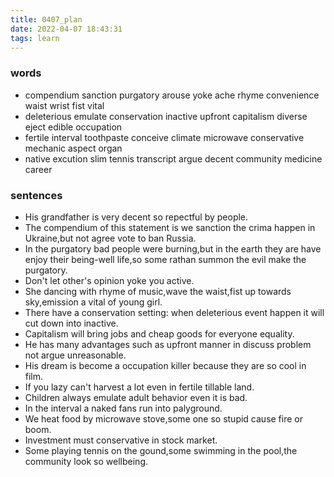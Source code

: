 ```yaml
---
title: 0407_plan
date: 2022-04-07 18:43:31
tags: learn
---
```

### words
- compendium sanction purgatory arouse yoke ache rhyme convenience waist wrist fist vital
- deleterious emulate conservation inactive upfront capitalism diverse eject edible occupation
- fertile interval toothpaste conceive climate microwave conservative mechanic aspect organ
- native excution slim tennis transcript argue decent community medicine career
### sentences
- His grandfather is very decent so repectful by people.
- The compendium of this statement is we sanction the crima happen in Ukraine,but not agree vote to ban Russia.
- In the purgatory bad people were burning,but in the earth they are have enjoy their being-well life,so some rathan summon the evil make the purgatory.
- Don't let other's opinion yoke you active.
- She dancing with rhyme of music,wave the waist,fist up towards sky,emission a vital of young girl.
- There have a conservation setting: when deleterious event happen it will cut down into inactive.
- Capitalism will bring jobs and cheap goods for everyone equality.
- He has many advantages such as upfront manner in discuss problem not argue unreasonable.
- His dream is become a occupation killer because they are so cool in film.
- If you lazy can't harvest a lot even in fertile tillable land.
- Children always emulate adult behavior even it is bad.
- In the interval a naked fans run into palyground.
- We heat food by microwave stove,some one so stupid cause fire or boom.
- Investment must conservative in stock market.
- Some playing tennis on the gound,some swimming in the pool,the community look so wellbeing.